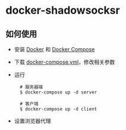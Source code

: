 docker-shadowsocksr
===================


## 如何使用
- 安装 [Docker][1] 和 [Docker Compose][2]
- 下载 [docker-compose.yml][3]，修改相关参数
- 运行

        # 服务器端
        $ docker-compose up -d server

        # 客户端
        $ docker-compose up -d client

- 设置浏览器代理

[1]: https://docs.docker.com/install/
[2]: https://docs.docker.com/compose/install/
[3]: https://github.com/fpfeng/docker-shadowsocksr/raw/master/docker-compose.yml
